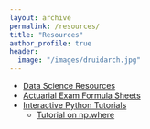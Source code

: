 ```yaml
---
layout: archive
permalink: /resources/
title: "Resources"
author_profile: true
header:
  image: "/images/druidarch.jpg"
---
```


+ [Data Science Resources](dsci_resources)
+ [Actuarial Exam Formula Sheets](actsci_formulas)
+ [Interactive Python Tutorials](python_tutorials)
    + [Tutorial on np.where](np_where)
